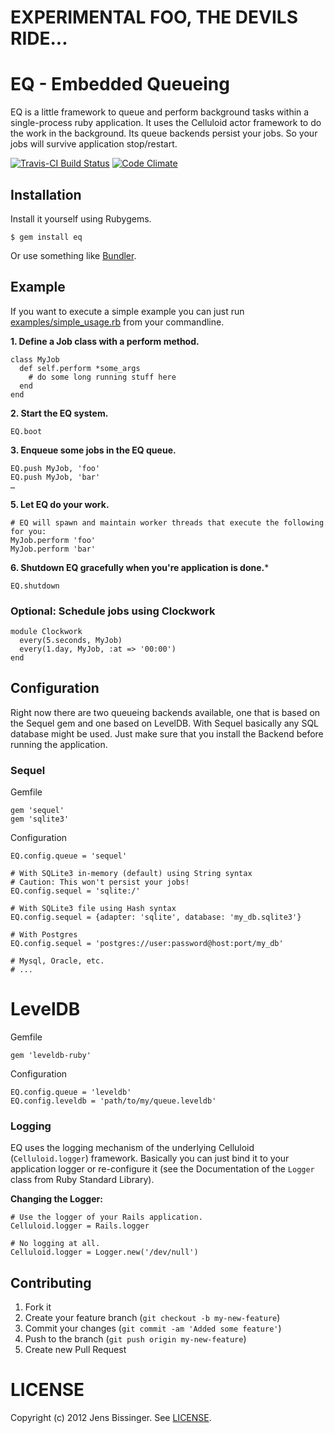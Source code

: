 # EXPERIMENTAL FOO, THE DEVILS RIDE...

# EQ - Embedded Queueing

EQ is a little framework to queue and perform background tasks within a single-process ruby application. It uses the Celluloid actor framework to do the work in the background. Its queue backends persist your jobs. So your jobs will survive application stop/restart. 

[![Travis-CI Build Status](https://secure.travis-ci.org/dpree/eq.png)](https://secure.travis-ci.org/dpree/eq)
[![Code Climate](https://codeclimate.com/badge.png)](https://codeclimate.com/github/dpree/eq)

## Installation

Install it yourself using Rubygems.

    $ gem install eq

Or use something like [Bundler](http://gembundler.com/).

## Example

If you want to execute a simple example you can just run [examples/simple_usage.rb](./examples/simple_usage.rb) from your commandline.

**1. Define a Job class with a perform method.**

	class MyJob
	  def self.perform *some_args
	    # do some long running stuff here
	  end
	end

**2. Start the EQ system.**

	EQ.boot
	
**3. Enqueue some jobs in the EQ queue.**

	EQ.push MyJob, 'foo'
	EQ.push MyJob, 'bar'
	…	

**5. Let EQ do your work.**

	# EQ will spawn and maintain worker threads that execute the following for you:
	MyJob.perform 'foo'
	MyJob.perform 'bar'

**6. Shutdown EQ gracefully when you're application is done.***

	EQ.shutdown

### Optional: Schedule jobs using Clockwork

	module Clockwork
	  every(5.seconds, MyJob)
	  every(1.day, MyJob, :at => '00:00')
	end

## Configuration

Right now there are two queueing backends available, one that is based on the Sequel gem and one based on LevelDB. With Sequel basically any SQL database might be used. Just make sure that you install the Backend before running the application.

### Sequel

Gemfile

	gem 'sequel'
	gem 'sqlite3'

Configuration

	EQ.config.queue = 'sequel'
	
	# With SQLite3 in-memory (default) using String syntax
	# Caution: This won't persist your jobs!
	EQ.config.sequel = 'sqlite:/' 
	
	# With SQLite3 file using Hash syntax
	EQ.config.sequel = {adapter: 'sqlite', database: 'my_db.sqlite3'}
	
	# With Postgres
	EQ.config.sequel = 'postgres://user:password@host:port/my_db'
	
	# Mysql, Oracle, etc.
	# ...

# LevelDB

Gemfile

	gem 'leveldb-ruby'

Configuration

	EQ.config.queue = 'leveldb'
	EQ.config.leveldb = 'path/to/my/queue.leveldb'

### Logging

EQ uses the logging mechanism of the underlying Celluloid (`Celluloid.logger`) framework. Basically you can just bind it to your application logger or re-configure it (see the Documentation of the `Logger` class from Ruby Standard Library).

**Changing the Logger:**

	# Use the logger of your Rails application.
	Celluloid.logger = Rails.logger
	
	# No logging at all.
	Celluloid.logger = Logger.new('/dev/null')

## Contributing

1. Fork it
2. Create your feature branch (`git checkout -b my-new-feature`)
3. Commit your changes (`git commit -am 'Added some feature'`)
4. Push to the branch (`git push origin my-new-feature`)
5. Create new Pull Request

# LICENSE

Copyright (c) 2012 Jens Bissinger. See [LICENSE](LICENSE).

